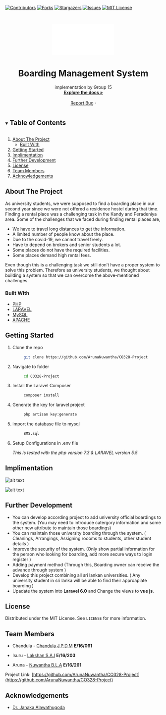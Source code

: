 [![Contributors][contributors-shield]][contributors-url]
[![Forks][forks-shield]][forks-url]
[![Stargazers][stars-shield]][stars-url]
[![Issues][issues-shield]][issues-url]
[![MIT License][license-shield]][license-url]

<!-- PROJECT LOGO -->
<br />
<p align="center">
    <img src="https://github.com/ArunaNuwantha/CO328-Project/blob/6884e5c8c00aca14efaa72eae1c00dc02460d66b/public/assets/images/logo.png" alt="Logo" width="200" height="100">

  <h1 align="center">Boarding Management System</h1>

  <p align="center">
    implementation by Group 15
    <br />
    <a href="https://github.com/ArunaNuwantha/CO328-Project"><strong>Explore the docs »</strong></a>
    <br />
    <br />
    <a href="https://github.com/ArunaNuwantha/CO328-Project/issues">Report Bug</a>
    ·
  </p>
</p>

<!-- TABLE OF CONTENTS -->
<details open="open">
  <summary><h2 style="display: inline-block">Table of Contents</h2></summary>
  <ol>
    <li>
      <a href="#about-the-project">About The Project</a>
      <ul>
        <li><a href="#built-with">Built With</a></li>
      </ul>
    </li>
    <li><a href="#getting-started">Getting Started</a></li>
    <li><a href="#Implimentation">Implimentation</a></li>
    <li><a href="#further-development">Further Development</a></li>
    <li><a href="#license">License</a></li>
    <li><a href="#team-members">Team Members</a></li>
    <li><a href="#acknowledgements">Acknowledgements</a></li>
  </ol>
</details>

<!-- ABOUT THE PROJECT -->

## About The Project

As university students, we were supposed to find a boarding place in our second year since we were not offered a residence hostel during that time. Finding a rental place was a challenging task in the Kandy and Peradeniya area. Some of the challenges that we faced during finding rental places are,

- We have to travel long distances to get the information.
- A limited number of people know about the place.
- Due to the covid-19, we cannot travel freely.
- Have to depend on brokers and senior students a lot.
- Some places do not have the required facilities.
- Some places demand high rental fees.

Even though this is a challenging task we still don’t have a proper system to solve this problem. Therefore as university students, we thought about building a system so that we can overcome the above-mentioned challenges.

### Built With

- [PHP](https://github.com/gilbarbara/logos/blob/f4c8e8b933aa80ce83b6d6d387e016bf4cb4e376/logos/php.svg)
- [LARAVEL]()
- [MySQL]()
- [APACHE]()

<!-- GETTING STARTED -->

## Getting Started

1. Clone the repo
   ```sh
        git clone https://github.com/ArunaNuwantha/CO328-Project
   ```
2. Navigate to folder
   ```sh
        cd CO328-Project
   ```
3. Install the Laravel Composer
   ```sh
        composer install
   ```
4. Generate the key for laravel project
   ```sh
        php artisan key:generate
   ```
5. import the database file to mysql
   ```sh
        BMS.sql
   ```
6. Setup Configurations in .env file

   _This is tested with the php version 7.3 & LARAVEL version 5.5_

<!-- Implimentation -->

## Implimentation

![alt text](https://user-images.githubusercontent.com/72965997/139569930-7939c6c9-245e-49ae-93ec-42baa887153f.png)

![alt text](https://user-images.githubusercontent.com/72965997/139570026-c9c60368-ebef-457d-b5a8-09ad715497c5.png)

<!-- Further Development -->

## Further Development

- You can develop according project to add university official boardings to the system. (You may need to introduce catergory information and some other new attribute to maintain those boardings)
- You can maintain those university boarding through the system. ( Cleanings, Arrangings, Assigning roooms to students, other student details )
- Improve the security of the system. (Only show partial information for the person who looking for boarding, add more secure ways to login register )
- Adding payment method (Through this, Boarding owner can receive the advance through system )
- Develop this project combining all sri lankan universities. ( Any university student in sri lanka will be able to find their approapiate boarding )
- Upadate the system into **Laravel 6.0** and Change the views to **vue js**.

<!-- LICENSE -->

## License

Distributed under the MIT License. See `LICENSE` for more information.

<!-- CONTACT -->

## Team Members

- Chandula - [Chandula J.P.D.M](https://github.com/Chandula-JPDM) **E/16/061**

- Isuru - [Lakshan S.A.I](https://github.com/IsuruLakshan97) **E/16/203**

- Aruna - [Nuwantha B.L.A](https://github.com/ArunaNuwantha) **E/16/261**

Project Link: [https://github.com/ArunaNuwantha/CO328-Project](https://github.com/ArunaNuwantha/CO328-Project)

<!-- ACKNOWLEDGEMENTS -->

## Acknowledgements

- [Dr. Janaka Alawathugoda]()

<!-- MARKDOWN LINKS & IMAGES -->

[contributors-shield]: https://img.shields.io/github/contributors/ArunaNuwantha/CO328-Project.svg?style=for-the-badge
[contributors-url]: https://github.com/ArunaNuwantha/CO328-Project/graphs/contributors
[forks-shield]: https://img.shields.io/github/forks/ArunaNuwantha/CO328-Project.svg?style=for-the-badge
[forks-url]: https://github.com/ArunaNuwantha/CO328-Project/network/members
[stars-shield]: https://img.shields.io/github/stars/ArunaNuwantha/CO328-Project.svg?style=for-the-badge
[stars-url]: https://github.com/ArunaNuwantha/CO328-Project/stargazers
[issues-shield]: https://img.shields.io/github/issues/ArunaNuwantha/CO328-Project.svg?style=for-the-badge
[issues-url]: https://github.com/ArunaNuwantha/CO328-Project/issues
[license-shield]: https://img.shields.io/github/license/ArunaNuwantha/CO328-Project.svg?style=for-the-badge
[license-url]: https://github.com/ArunaNuwantha/CO328-Project/blob/master/LICENSE.txt
